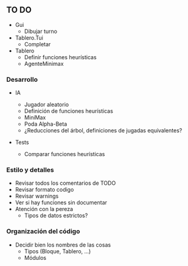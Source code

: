 TO DO
-----

- Gui
  - Dibujar turno
- Tablero.Tui
  - Completar
- Tablero
  - Definir funciones heurísticas
  - AgenteMinimax

### Desarrollo

- IA
  - Jugador aleatorio
  - Definición de funciones heurísticas
  - MiniMax
  - Poda Alpha-Beta
  - ¿Reducciones del árbol, definiciones de jugadas equivalentes?

- Tests
  - Comparar funciones heurísticas

### Estilo y detalles

- Revisar todos los comentarios de TODO
- Revisar formato codigo
- Revisar warnings
- Ver si hay funciones sin documentar
- Atención con la pereza
  - Tipos de datos estrictos?

### Organización del código

- Decidir bien los nombres de las cosas
  - Tipos (Bloque, Tablero, ...)
  - Módulos
